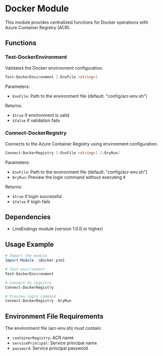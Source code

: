 # Docker Module

This module provides centralized functions for Docker operations with Azure Container Registry (ACR).

## Functions

### Test-DockerEnvironment
Validates the Docker environment configuration.

```powershell
Test-DockerEnvironment [-EnvFile <string>]
```

Parameters:
- `EnvFile`: Path to the environment file (default: "config/acr-env.sh")

Returns:
- `$true` if environment is valid
- `$false` if validation fails

### Connect-DockerRegistry
Connects to the Azure Container Registry using environment configuration.

```powershell
Connect-DockerRegistry [-EnvFile <string>] [-DryRun]
```

Parameters:
- `EnvFile`: Path to the environment file (default: "config/acr-env.sh")
- `DryRun`: Preview the login command without executing it

Returns:
- `$true` if login successful
- `$false` if login fails

## Dependencies
- LineEndings module (version 1.0.0 or higher)

## Usage Example
```powershell
# Import the module
Import-Module .\Docker.psm1

# Test environment
Test-DockerEnvironment

# Connect to registry
Connect-DockerRegistry

# Preview login command
Connect-DockerRegistry -DryRun
```

## Environment File Requirements
The environment file (acr-env.sh) must contain:
- `containerRegistry`: ACR name
- `servicePrincipal`: Service principal name
- `password`: Service principal password 
